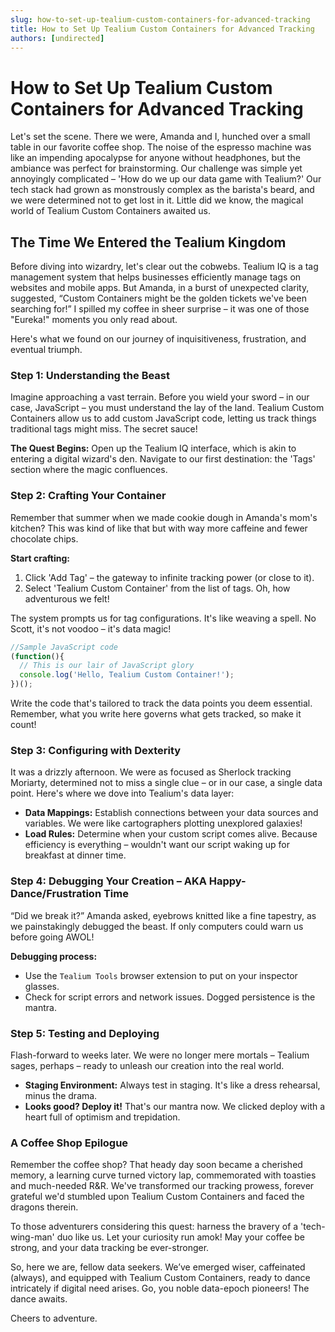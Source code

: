 ```yaml
---
slug: how-to-set-up-tealium-custom-containers-for-advanced-tracking
title: How to Set Up Tealium Custom Containers for Advanced Tracking
authors: [undirected]
---
```



# How to Set Up Tealium Custom Containers for Advanced Tracking

Let's set the scene. There we were, Amanda and I, hunched over a small table in our favorite coffee shop. The noise of the espresso machine was like an impending apocalypse for anyone without headphones, but the ambiance was perfect for brainstorming. Our challenge was simple yet annoyingly complicated – 'How do we up our data game with Tealium?' Our tech stack had grown as monstrously complex as the barista's beard, and we were determined not to get lost in it. Little did we know, the magical world of Tealium Custom Containers awaited us.

## The Time We Entered the Tealium Kingdom

Before diving into wizardry, let's clear out the cobwebs. Tealium IQ is a tag management system that helps businesses efficiently manage tags on websites and mobile apps. But Amanda, in a burst of unexpected clarity, suggested, “Custom Containers might be the golden tickets we've been searching for!” I spilled my coffee in sheer surprise – it was one of those "Eureka!" moments you only read about.

Here's what we found on our journey of inquisitiveness, frustration, and eventual triumph.

### Step 1: Understanding the Beast

Imagine approaching a vast terrain. Before you wield your sword – in our case, JavaScript – you must understand the lay of the land. Tealium Custom Containers allow us to add custom JavaScript code, letting us track things traditional tags might miss. The secret sauce!

**The Quest Begins:** Open up the Tealium IQ interface, which is akin to entering a digital wizard's den. Navigate to our first destination: the 'Tags' section where the magic confluences.

### Step 2: Crafting Your Container

Remember that summer when we made cookie dough in Amanda's mom's kitchen? This was kind of like that but with way more caffeine and fewer chocolate chips. 

**Start crafting:**

1. Click 'Add Tag' – the gateway to infinite tracking power (or close to it).
2. Select 'Tealium Custom Container' from the list of tags. Oh, how adventurous we felt!
  
The system prompts us for tag configurations. It's like weaving a spell. No Scott, it's not voodoo – it's data magic! 

```javascript
//Sample JavaScript code
(function(){
  // This is our lair of JavaScript glory
  console.log('Hello, Tealium Custom Container!');
})();
```

Write the code that's tailored to track the data points you deem essential. Remember, what you write here governs what gets tracked, so make it count!

### Step 3: Configuring with Dexterity

It was a drizzly afternoon. We were as focused as Sherlock tracking Moriarty, determined not to miss a single clue – or in our case, a single data point. Here's where we dove into Tealium's data layer:

- **Data Mappings:** Establish connections between your data sources and variables. We were like cartographers plotting unexplored galaxies!
- **Load Rules:** Determine when your custom script comes alive. Because efficiency is everything – wouldn't want our script waking up for breakfast at dinner time.

### Step 4: Debugging Your Creation – AKA Happy-Dance/Frustration Time

“Did we break it?” Amanda asked, eyebrows knitted like a fine tapestry, as we painstakingly debugged the beast. If only computers could warn us before going AWOL!

**Debugging process:**

- Use the `Tealium Tools` browser extension to put on your inspector glasses.
- Check for script errors and network issues. Dogged persistence is the mantra.

### Step 5: Testing and Deploying

Flash-forward to weeks later. We were no longer mere mortals – Tealium sages, perhaps – ready to unleash our creation into the real world. 

- **Staging Environment:** Always test in staging. It's like a dress rehearsal, minus the drama.
- **Looks good? Deploy it!** That's our mantra now. We clicked deploy with a heart full of optimism and trepidation.

### A Coffee Shop Epilogue

Remember the coffee shop? That heady day soon became a cherished memory, a learning curve turned victory lap, commemorated with toasties and much-needed R&R. We've transformed our tracking prowess, forever grateful we'd stumbled upon Tealium Custom Containers and faced the dragons therein. 

To those adventurers considering this quest: harness the bravery of a 'tech-wing-man' duo like us. Let your curiosity run amok! May your coffee be strong, and your data tracking be ever-stronger.

So, here we are, fellow data seekers. We’ve emerged wiser, caffeinated (always), and equipped with Tealium Custom Containers, ready to dance intricately if digital need arises. Go, you noble data-epoch pioneers! The dance awaits.

Cheers to adventure.